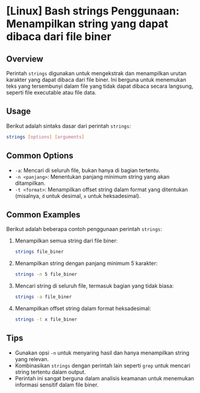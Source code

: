 # [Linux] Bash strings Penggunaan: Menampilkan string yang dapat dibaca dari file biner

## Overview
Perintah `strings` digunakan untuk mengekstrak dan menampilkan urutan karakter yang dapat dibaca dari file biner. Ini berguna untuk menemukan teks yang tersembunyi dalam file yang tidak dapat dibaca secara langsung, seperti file executable atau file data.

## Usage
Berikut adalah sintaks dasar dari perintah `strings`:

```bash
strings [options] [arguments]
```

## Common Options
- `-a`: Mencari di seluruh file, bukan hanya di bagian tertentu.
- `-n <panjang>`: Menentukan panjang minimum string yang akan ditampilkan.
- `-t <format>`: Menampilkan offset string dalam format yang ditentukan (misalnya, `d` untuk desimal, `x` untuk heksadesimal).

## Common Examples
Berikut adalah beberapa contoh penggunaan perintah `strings`:

1. Menampilkan semua string dari file biner:
   ```bash
   strings file_biner
   ```

2. Menampilkan string dengan panjang minimum 5 karakter:
   ```bash
   strings -n 5 file_biner
   ```

3. Mencari string di seluruh file, termasuk bagian yang tidak biasa:
   ```bash
   strings -a file_biner
   ```

4. Menampilkan offset string dalam format heksadesimal:
   ```bash
   strings -t x file_biner
   ```

## Tips
- Gunakan opsi `-n` untuk menyaring hasil dan hanya menampilkan string yang relevan.
- Kombinasikan `strings` dengan perintah lain seperti `grep` untuk mencari string tertentu dalam output.
- Perintah ini sangat berguna dalam analisis keamanan untuk menemukan informasi sensitif dalam file biner.